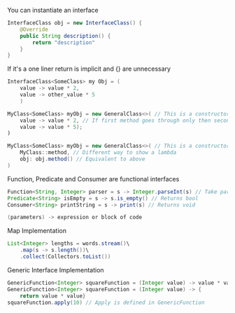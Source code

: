 You can instantiate an interface
```java
InterfaceClass obj = new InterfaceClass() {
	@Override
	public String description() {
		return "description"
	}	
}
```

If it's a one liner return is implicit and {} are unnecessary
```java
InterfaceClass<SomeClass> my Obj = (
	value -> value * 2,
	value -> other_value * 5
	)

MyClass<SomeClass> myObj = new GeneralClass<>( // This is a constructor
	value -> value * 2, // If first method goes through only then second does
	value -> value * 5);
)

MyClass<SomeClass> myObj = new GeneralClass<>( // This is a constructor
	MyClass::method, // Different way to show a lambda
	obj: obj.method() // Equivalent to above
)
```

Function, Predicate and Consumer are functional interfaces
```java
Function<String, Integer> parser = s -> Integer.parseInt(s) // Take parameter String and return an Integer (so kind of like map?)
Predicate<String> isEmpty = s -> s.is_empty() // Returns bool
Consumer<String> printString = s -> print(s) // Returns void

(parameters) -> expression or block of code
```

Map Implementation
```java
List<Integer> lengths = words.stream()\
	.map(s -> s.length())\
	.collect(Collectors.toList())
```

Generic Interface Implementation
```java
GenericFunction<Integer> squareFunction = (Integer value) -> value * value
GenericFunction<Integer> squareFunction = (Integer value) -> {
	return value * value}
squareFunction.apply(10) // Apply is defined in GenericFunction
```

